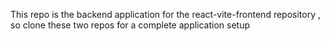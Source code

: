 This repo is the backend application for the react-vite-frontend repository , so clone these two repos for a complete application setup
